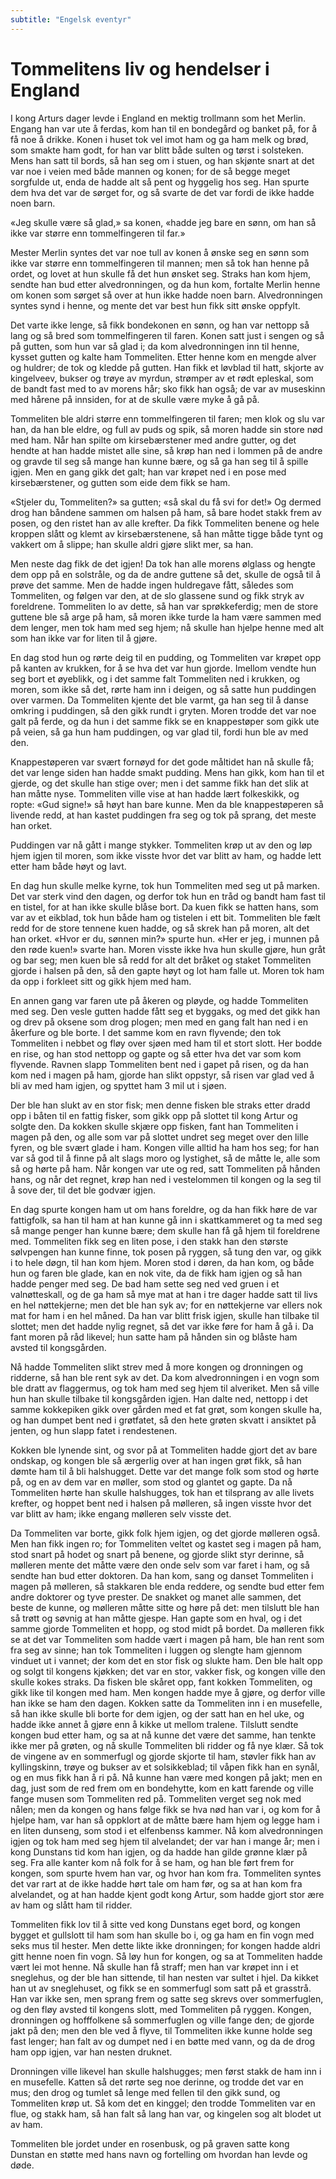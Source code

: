 ```yaml
---
subtitle: "Engelsk eventyr"
---
```


# Tommelitens liv og hendelser i England

I kong Arturs dager levde i England en mektig trollmann som het Merlin. Engang han var ute å ferdas, kom han til en bondegård og banket på, for å få noe å drikke. Konen i huset tok vel imot ham og ga ham melk og brød, som smakte ham godt, for han var blitt både sulten og tørst i solsteken. Mens han satt til bords, så han seg om i stuen, og han skjønte snart at det var noe i veien med både mannen og konen; for de så begge meget sorgfulde ut, enda de hadde alt så pent og hyggelig hos seg. Han spurte dem hva det var de sørget for, og så svarte de det var fordi de ikke hadde noen barn.

«Jeg skulle være så glad,» sa konen, «hadde jeg bare en sønn, om han så ikke var større enn tommelfingeren til far.»

Mester Merlin syntes det var noe tull av konen å ønske seg en sønn som ikke var større enn tommelfingeren til mannen; men så tok han henne på ordet, og lovet at hun skulle få det hun ønsket seg. Straks han kom hjem, sendte han bud etter alvedronningen, og da hun kom, fortalte Merlin henne om konen som sørget så over at hun ikke hadde noen barn. Alvedronningen syntes synd i henne, og mente det var best hun fikk sitt ønske oppfylt.

Det varte ikke lenge, så fikk bondekonen en sønn, og han var nettopp så lang og så bred som tommelfingeren til faren. Konen satt just i sengen og så på gutten, som hun var så glad i; da kom alvedronningen inn til henne, kysset gutten og kalte ham Tommeliten. Etter henne kom en mengde alver og huldrer; de tok og kledde på gutten. Han fikk et løvblad til hatt, skjorte av kingelveev, bukser og trøye av myrdun, strømper av et rødt epleskal, som de bandt fast med to av morens hår; sko fikk han også; de var av museskinn med hårene på innsiden, for at de skulle være myke å gå på.

Tommeliten ble aldri større enn tommelfingeren til faren; men klok og slu var han, da han ble eldre, og full av puds og spik, så moren hadde sin store nød med ham. Når han spilte om kirsebærstener med andre gutter, og det hendte at han hadde mistet alle sine, så krøp han ned i lommen på de andre og gravde til seg så mange han kunne bære, og så ga han seg til å spille igjen. Men en gang gikk det galt; han var krøpet ned i en pose med kirsebærstener, og gutten som eide dem fikk se ham.

«Stjeler du, Tommeliten?» sa gutten; «så skal du få svi for det!» Og dermed drog han båndene sammen om halsen på ham, så bare hodet stakk frem av posen, og den ristet han av alle krefter. Da fikk Tommeliten benene og hele kroppen slått og klemt av kirsebærstenene, så han måtte tigge både tynt og vakkert om å slippe; han skulle aldri gjøre slikt mer, sa han.

Men neste dag fikk de det igjen! Da tok han alle morens ølglass og hengte dem opp på en solstråle, og da de andre guttene så det, skulle de også til å prøve det samme. Men de hadde ingen huldregave fått, således som Tommeliten, og følgen var den, at de slo glassene sund og fikk stryk av foreldrene. Tommeliten lo av dette, så han var sprøkkeferdig; men de store guttene ble så arge på ham, så moren ikke turde la ham være sammen med dem lenger, men tok ham med seg hjem; nå skulle han hjelpe henne med alt som han ikke var for liten til å gjøre.

En dag stod hun og rørte deig til en pudding, og Tommeliten var krøpet opp på kanten av krukken, for å se hva det var hun gjorde. Imellom vendte hun seg bort et øyeblikk, og i det samme falt Tommeliten ned i krukken, og moren, som ikke så det, rørte ham inn i deigen, og så satte hun puddingen over varmen. Da Tommeliten kjente det ble varmt, ga han seg til å danse omkring i puddingen, så den gikk rundt i gryten. Moren trodde det var noe galt på ferde, og da hun i det samme fikk se en knappestøper som gikk ute på veien, så ga hun ham puddingen, og var glad til, fordi hun ble av med den.

Knappestøperen var svært fornøyd for det gode måltidet han nå skulle få; det var lenge siden han hadde smakt pudding. Mens han gikk, kom han til et gjerde, og det skulle han stige over; men i det samme fikk han det slik at han måtte nyse. Tommeliten ville vise at han hadde lært folkeskikk, og ropte: «Gud signe!» så høyt han bare kunne. Men da ble knappestøperen så livende redd, at han kastet puddingen fra seg og tok på sprang, det meste han orket.

Puddingen var nå gått i mange stykker. Tommeliten krøp ut av den og løp hjem igjen til moren, som ikke visste hvor det var blitt av ham, og hadde lett etter ham både høyt og lavt.

En dag hun skulle melke kyrne, tok hun Tommeliten med seg ut på marken. Det var sterk vind den dagen, og derfor tok hun en tråd og bandt ham fast til en tistel, for at han ikke skulle blåse bort. Da kuen fikk se hatten hans, som var av et eikblad, tok hun både ham og tistelen i ett bit. Tommeliten ble fælt redd for de store tennene kuen hadde, og så skrek han på moren, alt det han orket. «Hvor er du, sønnen min?» spurte hun. «Her er jeg, i munnen på den røde kuen!» svarte han. Moren visste ikke hva hun skulle gjøre, hun gråt og bar seg; men kuen ble så redd for alt det bråket og staket Tommeliten gjorde i halsen på den, så den gapte høyt og lot ham falle ut. Moren tok ham da opp i forkleet sitt og gikk hjem med ham.

En annen gang var faren ute på åkeren og pløyde, og hadde Tommeliten med seg. Den vesle gutten hadde fått seg et byggaks, og med det gikk han og drev på oksene som drog plogen; men med en gang falt han ned i en åkerfure og ble borte. I det samme kom en ravn flyvende; den tok Tommeliten i nebbet og fløy over sjøen med ham til et stort slott. Her bodde en rise, og han stod nettopp og gapte og så etter hva det var som kom flyvende. Ravnen slapp Tommeliten bent ned i gapet på risen, og da han kom ned i magen på ham, gjorde han slikt oppstyr, så risen var glad ved å bli av med ham igjen, og spyttet ham 3 mil ut i sjøen.

Der ble han slukt av en stor fisk; men denne fisken ble straks etter dradd opp i båten til en fattig fisker, som gikk opp på slottet til kong Artur og solgte den. Da kokken skulle skjære opp fisken, fant han Tommeliten i magen på den, og alle som var på slottet undret seg meget over den lille fyren, og ble svært glade i ham. Kongen ville alltid ha ham hos seg; for han var så god til å finne på alt slags moro og lystighet, så de måtte le, alle som så og hørte på ham. Når kongen var ute og red, satt Tommeliten på hånden hans, og når det regnet, krøp han ned i vestelommen til kongen og la seg til å sove der, til det ble godvær igjen.

En dag spurte kongen ham ut om hans foreldre, og da han fikk høre de var fattigfolk, sa han til ham at han kunne gå inn i skattkammeret og ta med seg så mange penger han kunne bære; dem skulle han få gå hjem til foreldrene med. Tommeliten fikk seg en liten pose, i den stakk han den største sølvpengen han kunne finne, tok posen på ryggen, så tung den var, og gikk i to hele døgn, til han kom hjem. Moren stod i døren, da han kom, og både hun og faren ble glade, kan en nok vite, da de fikk ham igjen og så han hadde penger med seg. De bad ham sette seg ned ved gruen i et valnøtteskall, og de ga ham så mye mat at han i tre dager hadde satt til livs en hel nøttekjerne; men det ble han syk av; for en nøttekjerne var ellers nok mat for ham i en hel måned. Da han var blitt frisk igjen, skulle han tilbake til slottet; men det hadde nylig regnet, så det var ikke føre for ham å gå i. Da fant moren på råd likevel; hun satte ham på hånden sin og blåste ham avsted til kongsgården.

Nå hadde Tommeliten slikt strev med å more kongen og dronningen og ridderne, så han ble rent syk av det. Da kom alvedronningen i en vogn som ble dratt av flaggermus, og tok ham med seg hjem til alveriket. Men så ville hun han skulle tilbake til kongsgården igjen. Han dalte ned, nettopp i det samme kokkepiken gikk over gården med et fat grøt, som kongen skulle ha, og han dumpet bent ned i grøtfatet, så den hete grøten skvatt i ansiktet på jenten, og hun slapp fatet i rendestenen.

Kokken ble lynende sint, og svor på at Tommeliten hadde gjort det av bare ondskap, og kongen ble så ærgerlig over at han ingen grøt fikk, så han dømte ham til å bli halshugget. Dette var det mange folk som stod og hørte på, og en av dem var en møller, som stod og glantet og gapte. Da nå Tommeliten hørte han skulle halshugges, tok han et tilsprang av alle livets krefter, og hoppet bent ned i halsen på mølleren, så ingen visste hvor det var blitt av ham; ikke engang mølleren selv visste det.

Da Tommeliten var borte, gikk folk hjem igjen, og det gjorde mølleren også. Men han fikk ingen ro; for Tommeliten veltet og kastet seg i magen på ham, stod snart på hodet og snart på benene, og gjorde slikt styr derinne, så mølleren mente det måtte være den onde selv som var faret i ham, og så sendte han bud etter doktoren. Da han kom, sang og danset Tommeliten i magen på mølleren, så stakkaren ble enda reddere, og sendte bud etter fem andre doktorer og tyve prester. De snakket og manet alle sammen, det beste de kunne, og mølleren måtte sitte og høre på det: men tilslutt ble han så trøtt og søvnig at han måtte gjespe. Han gapte som en hval, og i det samme gjorde Tommeliten et hopp, og stod midt på bordet. Da mølleren fikk se at det var Tommeliten som hadde vært i magen på ham, ble han rent som fra seg av sinne; han tok Tommeliten i luggen og slengte ham gjennom vinduet ut i vannet; der kom det en stor fisk og slukte ham. Den ble halt opp og solgt til kongens kjøkken; det var en stor, vakker fisk, og kongen ville den skulle kokes straks. Da fisken ble skåret opp, fant kokken Tommeliten, og gikk like til kongen med ham. Men kongen hadde mye å gjøre, og derfor ville han ikke se ham den dagen. Kokken satte da Tommeliten inn i en musefelle, så han ikke skulle bli borte for dem igjen, og der satt han en hel uke, og hadde ikke annet å gjøre enn å kikke ut mellom tralene. Tilslutt sendte kongen bud etter ham, og sa at nå kunne det være det samme, han tenkte ikke mer på grøten, og nå skulle Tommeliten bli ridder og få nye klær. Så tok de vingene av en sommerfugl og gjorde skjorte til ham, støvler fikk han av kyllingskinn, trøye og bukser av et solsikkeblad; til våpen fikk han en synål, og en mus fikk han å ri på. Nå kunne han være med kongen på jakt; men en dag, just som de red frem om en bondehytte, kom en katt farende og ville fange musen som Tommeliten red på. Tommeliten verget seg nok med nålen; men da kongen og hans følge fikk se hva nød han var i, og kom for å hjelpe ham, var han så oppklort at de måtte bære ham hjem og legge ham i en liten dunseng, som stod i et elfenbenss kammer. Nå kom alvedronningen igjen og tok ham med seg hjem til alvelandet; der var han i mange år; men i kong Dunstans tid kom han igjen, og da hadde han gilde grønne klær på seg. Fra alle kanter kom nå folk for å se ham, og han ble ført frem for kongen, som spurte hvem han var, og hvor han kom fra. Tommeliten syntes det var rart at de ikke hadde hørt tale om ham før, og sa at han kom fra alvelandet, og at han hadde kjent godt kong Artur, som hadde gjort stor ære av ham og slått ham til ridder.

Tommeliten fikk lov til å sitte ved kong Dunstans eget bord, og kongen bygget et gullslott til ham som han skulle bo i, og ga ham en fin vogn med seks mus til hester. Men dette likte ikke dronningen; for kongen hadde aldri gitt henne noen fin vogn. Så løy hun for kongen, og sa at Tommeliten hadde vært lei mot henne. Nå skulle han få straff; men han var krøpet inn i et sneglehus, og der ble han sittende, til han nesten var sultet i hjel. Da kikket han ut av sneglehuset, og fikk se en sommerfugl som satt på et grasstrå. Han var ikke sen, men sprang frem og satte seg skrevs over sommerfuglen, og den fløy avsted til kongens slott, med Tommeliten på ryggen. Kongen, dronningen og hofffolkene så sommerfuglen og ville fange den; de gjorde jakt på den; men den ble ved å flyve, til Tommeliten ikke kunne holde seg fast lenger; han falt av og dumpet ned i en bøtte med vann, og da de drog ham opp igjen, var han nesten druknet.

Dronningen ville likevel han skulle halshugges; men først stakk de ham inn i en musefelle. Katten så det rørte seg noe derinne, og trodde det var en mus; den drog og tumlet så lenge med fellen til den gikk sund, og Tommeliten krøp ut. Så kom det en kinggel; den trodde Tommeliten var en flue, og stakk ham, så han falt så lang han var, og kingelen sog alt blodet ut av ham.

Tommeliten ble jordet under en rosenbusk, og på graven satte kong Dunstan en støtte med hans navn og fortelling om hvordan han levde og døde.
